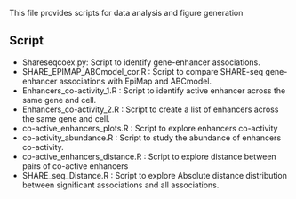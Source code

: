 This file provides scripts for data analysis and figure generation 

## Script
 - Shareseqcoex.py: Script to identify gene-enhancer associations.
 - SHARE_EPIMAP_ABCmodel_cor.R : Script to compare SHARE-seq gene-enhancer associations with EpiMap and ABCmodel. 
 - Enhancers_co-activity_1.R : Script to identify active enhancer across the same gene and cell.
 - Enhancers_co-activity_2.R : Script to create a list of enhancers across the same gene and cell.
 - co-active_enhancers_plots.R : Script to explore enhancers co-activity
 - co-activity_abundance.R : Script to study the abundance of enhancers co-activity.
 - co-active_enhancers_distance.R : Script to explore distance between pairs of co-active enhancers
 - SHARE_seq_Distance.R : Script to explore Absolute distance distribution between significant associations and all
 associations.

